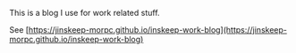 This is a blog I use for work related stuff. 

See [https://jinskeep-morpc.github.io/inskeep-work-blog](https://jinskeep-morpc.github.io/inskeep-work-blog)
